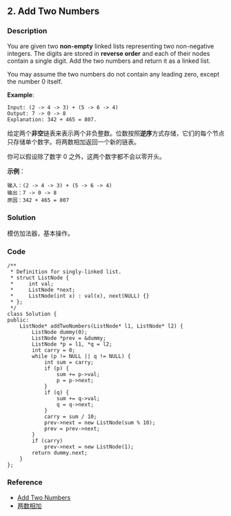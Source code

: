 ## 2. Add Two Numbers

### Description

You are given two **non-empty** linked lists representing two non-negative integers. The digits are stored in **reverse order** and each of their nodes contain a single digit. Add the two numbers and return it as a linked list.

You may assume the two numbers do not contain any leading zero, except the number 0 itself.

**Example**:

```
Input: (2 -> 4 -> 3) + (5 -> 6 -> 4)
Output: 7 -> 0 -> 8
Explanation: 342 + 465 = 807.
```

给定两个**非空**链表来表示两个非负整数。位数按照**逆序**方式存储，它们的每个节点只存储单个数字。将两数相加返回一个新的链表。

你可以假设除了数字 0 之外，这两个数字都不会以零开头。

**示例**：

```
输入：(2 -> 4 -> 3) + (5 -> 6 -> 4)
输出：7 -> 0 -> 8
原因：342 + 465 = 807
```

### Solution

模仿加法器，基本操作。

### Code

~~~
/**
 * Definition for singly-linked list.
 * struct ListNode {
 *     int val;
 *     ListNode *next;
 *     ListNode(int x) : val(x), next(NULL) {}
 * };
 */
class Solution {
public:
    ListNode* addTwoNumbers(ListNode* l1, ListNode* l2) {
        ListNode dummy(0);
        ListNode *prev = &dummy;
        ListNode *p = l1, *q = l2;
        int carry = 0;
        while (p != NULL || q != NULL) {
            int sum = carry;
            if (p) {
                sum += p->val;
                p = p->next;
            }
            if (q) {
                sum += q->val;
                q = q->next;
            }
            carry = sum / 10;
            prev->next = new ListNode(sum % 10);
            prev = prev->next;
        }
        if (carry)
            prev->next = new ListNode(1);
        return dummy.next;
    }
};
~~~

### Reference

- [Add Two Numbers](https://leetcode.com/problems/add-two-numbers/description/)
- [两数相加](https://leetcode-cn.com/problems/add-two-numbers/description/)